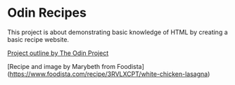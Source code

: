 # Odin Recipes

This project is about demonstrating basic knowledge of HTML by creating a basic recipe website.

[Project outline by The Odin Project](https://www.theodinproject.com/lessons/foundations-recipes)

[Recipe and image by Marybeth from Foodista]
(https://www.foodista.com/recipe/3RVLXCPT/white-chicken-lasagna)
